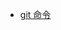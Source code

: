 - [git 命令](https://github.com/Apriluestc/2020/blob/master/doc/%E5%85%B6%E4%BB%96/git%E5%91%BD%E4%BB%A4.md)

